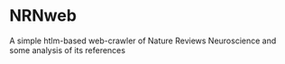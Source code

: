 # NRNweb
A simple htlm-based web-crawler of Nature Reviews Neuroscience and some analysis of its references
